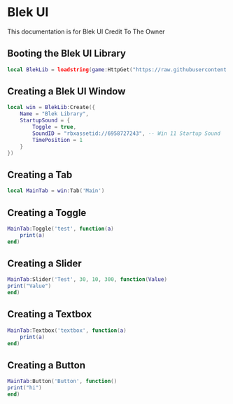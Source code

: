 # Blek UI
This documentation is for Blek UI Credit To The Owner

## Booting the Blek UI Library
```lua
local BlekLib = loadstring(game:HttpGet("https://raw.githubusercontent.com/ZenGamer-Dev/UI-Library/main/Blek%20UI/Library.lua"))()
```




## Creating a Blek UI Window
```lua
local win = BlekLib:Create({
    Name = "Blek Library",
    StartupSound = {
        Toggle = true,
        SoundID = "rbxassetid://6958727243", -- Win 11 Startup Sound
        TimePosition = 1
    }
})
```

## Creating a Tab
```lua
local MainTab = win:Tab('Main')
```

## Creating a Toggle
```lua
MainTab:Toggle('test', function(a)
    print(a)
end)
```

## Creating a Slider
```lua
MainTab:Slider('Test', 30, 10, 300, function(Value)
print("Value")
end)
```

## Creating a Textbox
```lua
MainTab:Textbox('textbox', function(a)
    print(a)
end)
```

## Creating a Button
```lua
MainTab:Button('Button', function()
print("hi")
end)
```
